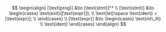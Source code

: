 $$
\begin{align}
[\text{prog}] &\to [\text{stmt}]^* \\
[\text{stmt}] &\to 
\begin{cases} 
    \text{exit}([\text{expr}]); \\
    \text{let}\space \text{ident} = [\text{expr}]; \\
\end{cases} \\
[\text{expr}] &\to 
\begin{cases}
    \text{int\_lit} \\
    \text{ident}
\end{cases}
\end{align}
$$

